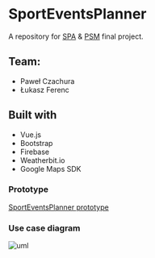# SportEventsPlanner
A repository for [SPA](https://github.com/stalj/spa/blob/master/08-ProjectSpecification/SPAProjectRequirements.pdf) & [PSM](https://github.com/stalj/psm/blob/master/05-ProjectSpecification/PWAProjectRequirements.pdf) final project.

## Team:
- Paweł Czachura
- Łukasz Ferenc

## Built with
-   Vue.js
-   Bootstrap
-   Firebase
-   Weatherbit.io
-   Google Maps SDK

### Prototype
[SportEventsPlanner prototype](https://marvelapp.com/ae79i5d/screen/68574305)
### Use case diagram
![uml](https://github.com/trybo/SportEventsPlanner/blob/master/images/SportEventsPlanner.png)
